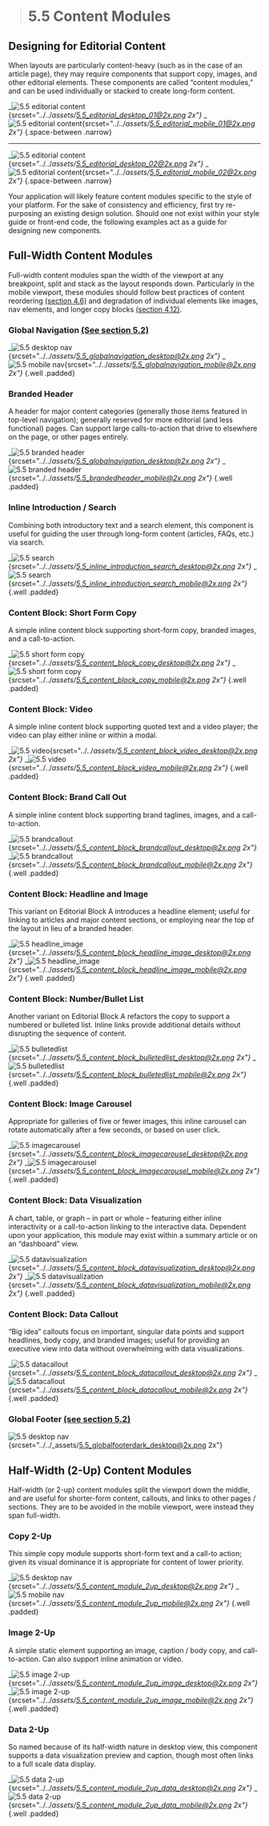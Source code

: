 > # **5.5** Content Modules


## Designing for Editorial Content

When layouts are particularly content-heavy (such as in the case of an article page), they may require components that support copy, images, and other editorial elements. These components are called “content modules,” and can be used individually or stacked to create long-form content.

_![5.5 editorial content](../_assets/5.5_editorial_desktop_01.png){srcset="../../_assets/5.5_editorial_desktop_01@2x.png 2x"}_
_![5.5 editorial content](../_assets/5.5_editorial_mobile_01.png){srcset="../../_assets/5.5_editorial_mobile_01@2x.png 2x"}_
{.space-between .narrow}

---

_![5.5 editorial content](../_assets/5.5_editorial_desktop_02.png){srcset="../../_assets/5.5_editorial_desktop_02@2x.png 2x"}_
_![5.5 editorial content](../_assets/5.5_editorial_mobile_02.png){srcset="../../_assets/5.5_editorial_mobile_02@2x.png 2x"}_
{.space-between .narrow}

Your application will likely feature content modules specific to the style of your platform. For the sake of consistency and efficiency, first try re-purposing an existing design solution. Should one not exist within your style guide or front-end code, the following examples act as a guide for designing new components.

## Full-Width Content Modules

Full-width content modules span the width of the viewport at any breakpoint, split and stack as the layout responds down. Particularly in the mobile viewport, these modules should follow best practices of content reordering [(section 4.6)](4-6-layouts.md) and degradation of individual elements like images, nav elements, and longer copy blocks [(section 4.12)](4-12-mobile.md).

### Global Navigation [(See section 5.2)](5-2-nav.md)

_![5.5 desktop nav](../_assets/5.5_globalnavigation_desktop.png){srcset="../../_assets/5.5_globalnavigation_desktop@2x.png 2x"}_
_![5.5 mobile nav](../_assets/5.5_globalnavigation_mobile.png){srcset="../../_assets/5.5_globalnavigation_mobile@2x.png 2x"}_
{.well .padded}

### Branded Header 

A header for major content categories (generally those items featured in top-level navigation); generally reserved for more editorial (and less functional) pages. Can support large calls-to-action that drive to elsewhere on the page, or other pages entirely.

_![5.5 branded header](../_assets/5.5_brandedheader_desktop.png){srcset="../../_assets/5.5_globalnavigation_desktop@2x.png 2x"}_
_![5.5 branded header](../_assets/5.5_brandedheader_mobile.png){srcset="../../_assets/5.5_brandedheader_mobile@2x.png 2x"}_
{.well .padded}

### Inline Introduction / Search

Combining both introductory text and a search element, this component is useful for guiding the user through long-form content (articles, FAQs, etc.) via search.

_![5.5 search](../_assets/5.5_inline_introduction_search_desktop.png){srcset="../../_assets/5.5_inline_introduction_search_desktop@2x.png 2x"}_
_![5.5 search](../_assets/5.5_inline_introduction_search_mobile.png){srcset="../../_assets/5.5_inline_introduction_search_mobile@2x.png 2x"}_
{.well .padded}


### Content Block: Short Form Copy

A simple inline content block supporting short-form copy, branded images, and a call-to-action.

_![5.5 short form copy](../_assets/5.5_content_block_copy_desktop.png){srcset="../../_assets/5.5_content_block_copy_desktop@2x.png 2x"}_
_![5.5 short form copy](../_assets/5.5_content_block_copy_mobile.png){srcset="../../_assets/5.5_content_block_copy_mobile@2x.png 2x"}_
{.well .padded}

### Content Block: Video

A simple inline content block supporting quoted text and a video player; the video can play either 
inline or within a modal.

_![5.5 video](../_assets/5.5_content_block_video_desktop.png){srcset="../../_assets/5.5_content_block_video_desktop@2x.png 2x"}_
_![5.5 video](../_assets/5.5_content_block_video_mobile.png){srcset="../../_assets/5.5_content_block_video_mobile@2x.png 2x"}_
{.well .padded}


### Content Block: Brand Call Out

A simple inline content block supporting brand taglines, images, and a call-to-action.

_![5.5 brandcallout](../_assets/5.5_content_block_brandcallout_desktop.png){srcset="../../_assets/5.5_content_block_brandcallout_desktop@2x.png 2x"}_
_![5.5 brandcallout](../_assets/5.5_content_block_brandcallout_mobile.png){srcset="../../_assets/5.5_content_block_brandcallout_mobile@2x.png 2x"}_
{.well .padded}


### Content Block: Headline and Image

This variant on Editorial Block A introduces a headline element; useful for linking to articles and major content sections, or employing near the top of the layout in lieu of a branded header.

_![5.5 headline_image](../_assets/5.5_content_block_headline_image_desktop.png){srcset="../../_assets/5.5_content_block_headline_image_desktop@2x.png 2x"}_
_![5.5 headline_image](../_assets/5.5_content_block_headline_image_mobile.png){srcset="../../_assets/5.5_content_block_headline_image_mobile@2x.png 2x"}_
{.well .padded}


### Content Block: Number/Bullet List

Another variant on Editorial Block A refactors the copy to support a numbered or bulleted list. Inline links provide additional details without disrupting the sequence of content.

_![5.5 bulletedlist](../_assets/5.5_content_block_bulletedlist_desktop.png){srcset="../../_assets/5.5_content_block_bulletedlist_desktop@2x.png 2x"}_
_![5.5 bulletedlist](../_assets/5.5_content_block_bulletedlist_mobile.png){srcset="../../_assets/5.5_content_block_bulletedlist_mobile@2x.png 2x"}_
{.well .padded}

### Content Block: Image Carousel

Appropriate for galleries of five or fewer images, this inline carousel can rotate automatically after a few 
seconds, or based on user click.

_![5.5 imagecarousel](../_assets/5.5_content_block_imagecarousel_desktop.png){srcset="../../_assets/5.5_content_block_imagecarousel_desktop@2x.png 2x"}_
_![5.5 imagecarousel](../_assets/5.5_content_block_imagecarousel_mobile.png){srcset="../../_assets/5.5_content_block_imagecarousel_mobile@2x.png 2x"}_
{.well .padded}


### Content Block: Data Visualization

A chart, table, or graph – in part or whole – featuring either inline interactivity or a call-to-action linking to the interactive data. Dependent upon your application, this module may exist within a summary article or on an “dashboard” view.

_![5.5 datavisualization](../_assets/5.5_content_block_datavisualization_desktop.png){srcset="../../_assets/5.5_content_block_datavisualization_desktop@2x.png 2x"}_
_![5.5 datavisualization](../_assets/5.5_content_block_datavisualization_mobile.png){srcset="../../_assets/5.5_content_block_datavisualization_mobile@2x.png 2x"}_
{.well .padded}



### Content Block: Data Callout

“Big idea” callouts focus on important, singular data points and support headlines, body copy, and branded images; useful for providing an executive view into data without overwhelming with data visualizations.

_![5.5 datacallout](../_assets/5.5_content_block_datacallout_desktop.png){srcset="../../_assets/5.5_content_block_datacallout_desktop@2x.png 2x"}_
_![5.5 datacallout](../_assets/5.5_content_block_datacallout_mobile.png){srcset="../../_assets/5.5_content_block_datacallout_mobile@2x.png 2x"}_
{.well .padded}


### Global Footer [(see section 5.2)](5-2-nav.md)

![5.5 desktop nav](../_assets/5.5_globalfooterdark_desktop.png){srcset="../../_assets/5.5_globalfooterdark_desktop@2x.png 2x"}



## Half-Width (2-Up) Content Modules

Half-width (or 2-up) content modules split the viewport down the middle, and are useful for shorter-form content, callouts, and links to other pages / sections. They are to be avoided in the mobile viewport, were instead they span full-width.

### Copy 2-Up

This simple copy module supports short-form text and a call-to action; given its visual dominance it is appropriate for content of lower priority.

_![5.5 desktop nav](../_assets/5.5_content_module_2up_desktop.png){srcset="../../_assets/5.5_content_module_2up_desktop@2x.png 2x"}_
_![5.5 mobile nav](../_assets/5.5_content_module_2up_mobile.png){srcset="../../_assets/5.5_content_module_2up_mobile@2x.png 2x"}_
{.well .padded}

### Image 2-Up

A simple static element supporting an image, caption / body copy, and call-to-action. Can also support inline animation or video.

_![5.5 image 2-up](../_assets/5.5_content_module_2up_image_desktop.png){srcset="../../_assets/5.5_content_module_2up_image_desktop@2x.png 2x"}_
_![5.5 image 2-up](../_assets/5.5_content_module_2up_image_mobile.png){srcset="../../_assets/5.5_content_module_2up_image_mobile@2x.png 2x"}_
{.well .padded}


### Data 2-Up

So named because of its half-width nature in desktop view, this component supports a data visualization preview and caption, though most often links to a full scale data display.

_![5.5 data 2-up](../_assets/5.5_content_module_2up_data_desktop.png){srcset="../../_assets/5.5_content_module_2up_data_desktop@2x.png 2x"}_
_![5.5 data 2-up](../_assets/5.5_content_module_2up_data_mobile.png){srcset="../../_assets/5.5_content_module_2up_data_mobile@2x.png 2x"}_
{.well .padded}

